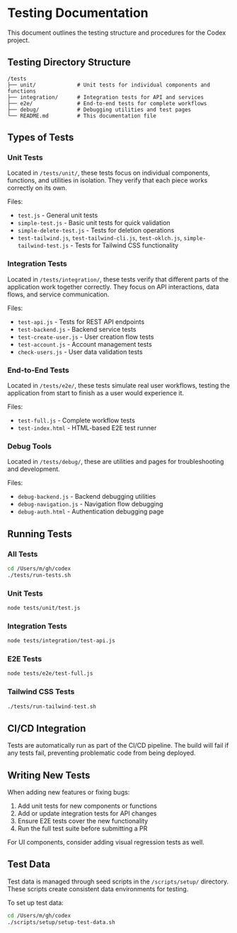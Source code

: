 # Testing Documentation

This document outlines the testing structure and procedures for the Codex project.

## Testing Directory Structure

```
/tests
├── unit/             # Unit tests for individual components and functions
├── integration/      # Integration tests for API and services
├── e2e/              # End-to-end tests for complete workflows
├── debug/            # Debugging utilities and test pages
└── README.md         # This documentation file
```

## Types of Tests

### Unit Tests

Located in `/tests/unit/`, these tests focus on individual components, functions, and utilities in isolation. They verify that each piece works correctly on its own.

Files:

- `test.js` - General unit tests
- `simple-test.js` - Basic unit tests for quick validation
- `simple-delete-test.js` - Tests for deletion operations
- `test-tailwind.js`, `test-tailwind-cli.js`, `test-oklch.js`, `simple-tailwind-test.js` - Tests for Tailwind CSS functionality

### Integration Tests

Located in `/tests/integration/`, these tests verify that different parts of the application work together correctly. They focus on API interactions, data flows, and service communication.

Files:

- `test-api.js` - Tests for REST API endpoints
- `test-backend.js` - Backend service tests
- `test-create-user.js` - User creation flow tests
- `test-account.js` - Account management tests
- `check-users.js` - User data validation tests

### End-to-End Tests

Located in `/tests/e2e/`, these tests simulate real user workflows, testing the application from start to finish as a user would experience it.

Files:

- `test-full.js` - Complete workflow tests
- `test-index.html` - HTML-based E2E test runner

### Debug Tools

Located in `/tests/debug/`, these are utilities and pages for troubleshooting and development.

Files:

- `debug-backend.js` - Backend debugging utilities
- `debug-navigation.js` - Navigation flow debugging
- `debug-auth.html` - Authentication debugging page

## Running Tests

### All Tests

```bash
cd /Users/m/gh/codex
./tests/run-tests.sh
```

### Unit Tests

```bash
node tests/unit/test.js
```

### Integration Tests

```bash
node tests/integration/test-api.js
```

### E2E Tests

```bash
node tests/e2e/test-full.js
```

### Tailwind CSS Tests

```bash
./tests/run-tailwind-test.sh
```

## CI/CD Integration

Tests are automatically run as part of the CI/CD pipeline. The build will fail if any tests fail, preventing problematic code from being deployed.

## Writing New Tests

When adding new features or fixing bugs:

1. Add unit tests for new components or functions
2. Add or update integration tests for API changes
3. Ensure E2E tests cover the new functionality
4. Run the full test suite before submitting a PR

For UI components, consider adding visual regression tests as well.

## Test Data

Test data is managed through seed scripts in the `/scripts/setup/` directory. These scripts create consistent data environments for testing.

To set up test data:

```bash
cd /Users/m/gh/codex
./scripts/setup/setup-test-data.sh
```
